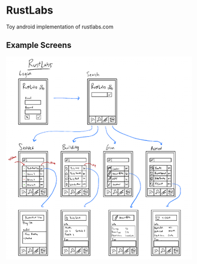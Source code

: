 # RustLabs
Toy android implementation of rustlabs.com

## Example Screens
![Screens](RustLabs_Screens.png)
